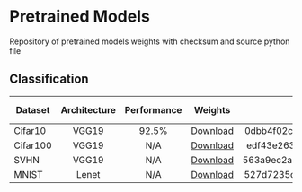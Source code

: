 # Pretrained Models
Repository of pretrained models weights with checksum and source python file

## Classification
| Dataset        | Architecture    | Performance  | Weights                                                                                             | Checksum                         | Source file                                                                                                       |
| -------------- |:---------------:| :----------: | :-------------------------------------------------------------------------------------------------: | :------------------------------: | :----------------------------------------------------------------------------------------------------------------:|
| Cifar10        | VGG19           | 92.5%        | [Download](https://pageperso.lis-lab.fr/~luc.giffon/saved_models/cifar10_vgg19_1570693209.h5)     | 0dbb4f02ceb1f4acb6e24831758106e5 |    [Source](https://github.com/lucgiffon/pretrained-models/blob/master/models/classification/cifar10_vgg19.py)    |
| Cifar100       | VGG19           | N/A          | [Download](https://pageperso.lis-lab.fr/~luc.giffon/saved_models/cifar100_vgg19_1570789868.h5) | edf43e263fec05e2c013dd5a2128fc38 |    [Source](https://github.com/lucgiffon/pretrained-models/blob/master/models/classification/cifar100_vgg19.py)   |
| SVHN           | VGG19           | N/A          | [Download](https://pageperso.lis-lab.fr/~luc.giffon/saved_models/svhn_vgg19_1570786657.h5)        | 563a9ec2aad37459bd1ed0e329441b05 |    [Source](https://github.com/lucgiffon/pretrained-models/blob/master/models/classification/svhn_vgg19.py)       |
| MNIST          | Lenet           | N/A          | [Download](https://pageperso.lis-lab.fr/~luc.giffon/saved_models/mnist_lenet_1570207294.h5)        | 527d7235c213278df1d15d3fe685eb5c |    [Source](https://github.com/lucgiffon/pretrained-models/blob/master/models/classification/mnist_lenet.py)      |
